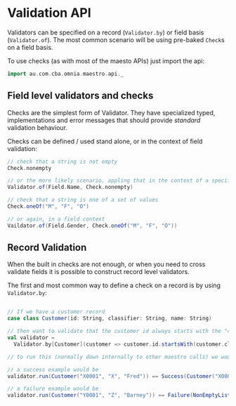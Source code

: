 Validation API
==============

Validators can be specified on a record (`Validator.by`) or field
basis (`Validator.of`). The most common scenario will be using
pre-baked `Check`s on a field basis.

To use checks (as with most of the maesto APIs) just import the api:

```scala
import au.com.cba.omnia.maestro.api._
```


Field level validators and checks
---------------------------------

Checks are the simplest form of Validator. They have specialized typed, implementations
and error messages that should provide _standard_ validation behaviour.

Checks can be defined / used stand alone, or in the context of field validation:

```scala
// check that a string is not empty
Check.nonempty

// or the more likely scenario, appling that in the context of a specific field
Validator.of(Field.Name, Check.nonempty)

// check that a string is one of a set of values
Check.oneOf("M", "F", "O")

// or again, in a field context
Vaildator.of(Field.Gender, Check.oneOf("M", "F", "O"))
```


Record Validation
-----------------

When the built in checks are not enough, or when you need to cross
validate fields it is possible to construct record level validators.

The first and most common way to define a check on a record is by using
`Validator.by`:

```scala

// If we have a customer record
case class Customer(id: String, classifier: String, name: String)

// then want to validate that the customer id always starts with the "classifer value"
val validator =
  Validator.by[Customer](customer => customer.id.startsWith(customer.classifier), "classification")

// to run this (normally down internally to other maestro calls) we would call run

// a success example would be
validator.run(Customer("X0001", "X", "Fred")) == Success(Customer("X0001", "X", "Fred"))

// a failure example would be
validator.run(Customer("Y0001", "Z", "Barney")) == Failure(NonEmptyList("classification"))

```
